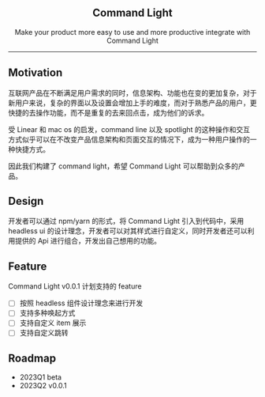 <h2 align="center">
  Command Light
</h2>

<p align="center">
  Make your product more easy to use and more productive integrate with Command Light
</p>

---

## Motivation

互联网产品在不断满足用户需求的同时，信息架构、功能也在变的更加复杂，对于新用户来说，复杂的界面以及设置会增加上手的难度，而对于熟悉产品的用户，更快捷的去操作功能，而不是重复的去来回点击，成为他们的诉求。

受 Linear 和 mac os 的启发，command line 以及 spotlight 的这种操作和交互方式似乎可以在不改变产品信息架构和页面交互的情况下，成为一种用户操作的一种快捷方式。

因此我们构建了 command light，希望 Command Light 可以帮助到众多的产品。

## Design 

开发者可以通过 npm/yarn 的形式，将 Command Light 引入到代码中，采用 headless ui 的设计理念，开发者可以对其样式进行自定义，同时开发者还可以利用提供的 Api 进行组合，开发出自己想用的功能。

## Feature

Command Light v0.0.1 计划支持的 feature

- [ ] 按照 headless 组件设计理念来进行开发
- [ ] 支持多种唤起方式
- [ ] 支持自定义 item 展示
- [ ] 支持自定义跳转

## Roadmap

- 2023Q1 beta
- 2023Q2 v0.0.1